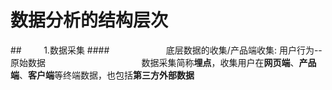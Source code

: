 # 数据分析的结构层次
##&nbsp;&nbsp;&nbsp;&nbsp;&nbsp;&nbsp;&nbsp;&nbsp;&nbsp;1.数据采集
####&nbsp;&nbsp;&nbsp;&nbsp;&nbsp;&nbsp;&nbsp;&nbsp;&nbsp;&nbsp;&nbsp;&nbsp;&nbsp;&nbsp;&nbsp;&nbsp;&nbsp;&nbsp;&nbsp;&nbsp;&nbsp;&nbsp;&nbsp;底层数据的收集/产品端收集: 用户行为--原始数据
&nbsp;&nbsp;&nbsp;&nbsp;&nbsp;&nbsp;&nbsp;&nbsp;&nbsp;&nbsp;&nbsp;&nbsp;&nbsp;&nbsp;&nbsp;&nbsp;&nbsp;&nbsp;&nbsp;&nbsp;&nbsp;&nbsp;&nbsp;&nbsp;&nbsp;&nbsp;&nbsp;&nbsp;&nbsp;&nbsp;&nbsp;&nbsp;&nbsp;&nbsp;&nbsp;&nbsp;&nbsp;&nbsp;数据采集简称**埋点**，收集用户在**网页端**、**产品端**、**客户端**等终端数据，也包括**第三方外部数据**

